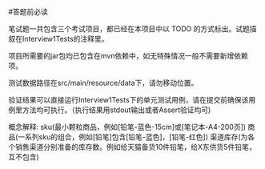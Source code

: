 #答题前必读

笔试题一共包含三个考试项目，都已经在本项目中以 TODO 的方式标出。试题描叙在Interview1Tests的注释里。

项目所需要的jar包均已包含在mvn依赖中，如无特殊情况一般不需要新增依赖项。

测试数据路径在src/main/resource/data下，请勿移动位置。

验证结果可以直接运行Interview1Tests下的单元测试用例，请在提交前确保该用例里方法均可执行。（执行结果用stdout输出或者Assert验证均可)

概念解释:
sku(最小颗粒商品，例如[铅笔-蓝色-15cm]或[笔记本-A4-200页])
商品(一系列sku的组合，例如[铅笔]包含[铅笔-蓝色]，[铅笔-红色])
渠道库存(为各个销售渠道分别准备的库存数。例如给天猫备货10件铅笔，给X东供货5件铅笔，互不包含)
